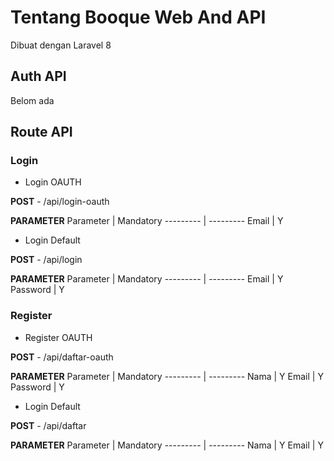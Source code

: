 # Tentang Booque Web And API
Dibuat dengan Laravel 8 

## Auth API
Belom ada

## Route API
### Login
- Login OAUTH

**POST** - /api/login-oauth

**PARAMETER**
Parameter | Mandatory
--------- | ---------
Email | Y

- Login Default

**POST** - /api/login

**PARAMETER**
Parameter | Mandatory
--------- | ---------
Email | Y
Password | Y

### Register
- Register OAUTH

**POST** - /api/daftar-oauth

**PARAMETER**
Parameter | Mandatory
--------- | ---------
Nama | Y
Email | Y
Password | Y

- Login Default

**POST** - /api/daftar

**PARAMETER**
Parameter | Mandatory
--------- | ---------
Nama | Y
Email | Y
